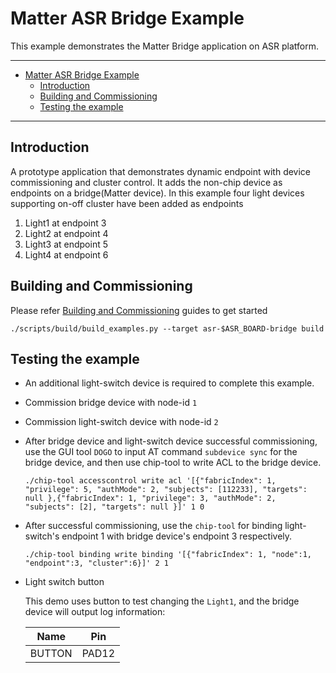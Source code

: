 # Matter ASR Bridge Example

This example demonstrates the Matter Bridge application on ASR platform.

---

-   [Matter ASR Bridge Example](#matter-asr-bridge-example)
    -   [Introduction](#introduction)
    -   [Building and Commissioning](#building-and-commissioning)
    -   [Testing the example](#testing-the-example)

---

## Introduction

A prototype application that demonstrates dynamic endpoint with device
commissioning and cluster control. It adds the non-chip device as endpoints on a
bridge(Matter device). In this example four light devices supporting on-off
cluster have been added as endpoints

1. Light1 at endpoint 3
2. Light2 at endpoint 4
3. Light3 at endpoint 5
4. Light4 at endpoint 6

## Building and Commissioning

Please refer
[Building and Commissioning](../../../docs/guides/asr_getting_started_guide.md#building-the-example-application)
guides to get started

```
./scripts/build/build_examples.py --target asr-$ASR_BOARD-bridge build
```

## Testing the example

-   An additional light-switch device is required to complete this example.
-   Commission bridge device with node-id `1`
-   Commission light-switch device with node-id `2`
-   After bridge device and light-switch device successful commissioning, use
    the GUI tool `DOGO` to input AT command `subdevice sync` for the bridge
    device, and then use chip-tool to write ACL to the bridge device.
    ```
    ./chip-tool accesscontrol write acl '[{"fabricIndex": 1, "privilege": 5, "authMode": 2, "subjects": [112233], "targets": null },{"fabricIndex": 1, "privilege": 3, "authMode": 2, "subjects": [2], "targets": null }]' 1 0
    ```
-   After successful commissioning, use the `chip-tool` for binding
    light-switch's endpoint 1 with bridge device's endpoint 3 respectively.
    ```
    ./chip-tool binding write binding '[{"fabricIndex": 1, "node":1, "endpoint":3, "cluster":6}]' 2 1
    ```
-   Light switch button

    This demo uses button to test changing the `Light1`, and the bridge device
    will output log information:

    |  Name  |  Pin  |
    | :----: | :---: |
    | BUTTON | PAD12 |
